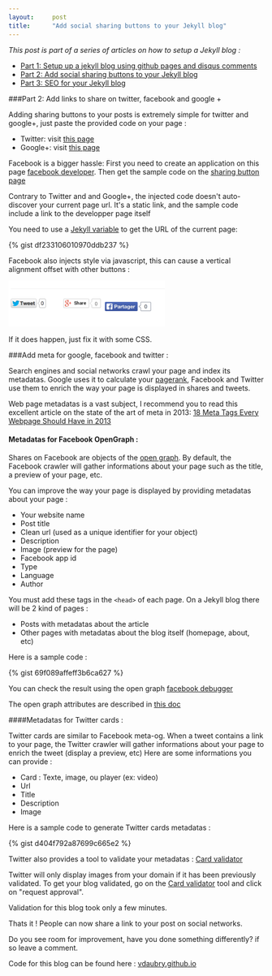 ```yaml
---
layout:     post
title:      "Add social sharing buttons to your Jekyll blog"
---
```


<i>This post is part of a series of articles on how to setup a Jekyll blog :</i>

* [Part 1: Setup up a jekyll blog using github pages and disqus comments]({{site.url}}/2014/10/19/setup-a-jekyll-blog/)
* [Part 2: Add social sharing buttons to your Jekyll blog]({{site.url}}/2014/10/20/add-social-sharing-buttons-with-jekyll/)
* [Part 3: SEO for your Jekyll blog]({{site.url}}/2014/10/21/SEO-for-your-Jekyll-blog/)

###Part 2: Add links to share on twitter, facebook and google +

Adding sharing buttons to your posts is extremely simple for twitter and google+, just paste the provided code on your page :

* Twitter: visit <a href="https://about.twitter.com/resources/buttons#tweet">this page</a>
* Google+: visit <a href="https://developers.google.com/+/web/share/">this page</a>

Facebook is a bigger hassle:
First you need to create an application on this page [facebook developer]("https://developers.facebook.com/").
Then get the sample code on the [sharing button page]("https://developers.facebook.com/docs/plugins/share-button/")

Contrary to Twitter and and Google+, the injected code doesn't auto-discover your current page url. It's a static link, and the sample code include a link to the developper page itself

You need to use a [Jekyll variable]("http://jekyllrb.com/docs/variables/") to get the URL of the current page:

{% gist df233106010970ddb237 %}

Facebook also injects style via javascript, this can cause a vertical alignment offset with other buttons :

<img src="/img/posts/2014-11-19-setup-a-jekyll-blog/facebook-bug.png" height="90">

If it does happen, just fix it with some CSS.


###Add meta for google, facebook and twitter :

Search engines and social networks crawl your page and index its metadatas. Google uses it to calculate your [pagerank]("http://en.wikipedia.org/wiki/PageRank"), Facebook and Twitter use them to enrich the way your page is displayed in shares and tweets.

Web page metadatas is a vast subject, I recommend you to read this excellent article on the state of the art of meta in 2013: [18 Meta Tags Every Webpage Should Have in 2013]("http://www.iacquire.com/blog/18-meta-tags-every-webpage-should-have-in-2013")


#### Metadatas for Facebook OpenGraph :

Shares on Facebook are objects of the [open graph]("http://en.wikipedia.org/wiki/Facebook_Platform#Open_Graph_protocol").
By default, the Facebook crawler will gather informations about your page such as the title, a preview of your page, etc.

You can improve the way your page is displayed by providing metadatas about your page :

* Your website name
* Post title
* Clean url (used as a unique identifier for your object)
* Description
* Image (preview for the page)
* Facebook app id
* Type
* Language
* Author

You must add these tags in the ```<head>``` of each page.
On a Jekyll blog there will be 2 kind of pages :

* Posts with metadatas about the article
* Other pages with metadatas about the blog itself (homepage, about, etc)

Here is a sample code :

{% gist 69f089affeff3b6ca627 %}

You can check the result using the open graph [facebook debugger]("https://developers.facebook.com/tools/debug/og/object/")

The open graph attributes are described in [this doc]("http://ogp.me/")


####Metadatas for Twitter cards :

Twitter cards are similar to Facebook meta-og. When a tweet contains a link to your page, the Twitter crawler will gather informations about your page to enrich the tweet (display a preview, etc)
Here are some informations you can provide :

* Card : Texte, image, ou player (ex: video)
* Url
* Title
* Description
* Image

Here is a sample code to generate Twitter cards metadatas :

{% gist d404f792a87699c665e2 %}

Twitter also provides a tool to validate your metadatas : [Card validator]("https://cards-dev.twitter.com/validator")

Twitter will only display images from your domain if it has been previously validated. To get your blog validated, go on the [Card validator]("https://cards-dev.twitter.com/validator") tool and click on "request approval".

Validation for this blog took only a few minutes.

Thats it ! People can now share a link to your post on social networks.

Do you see room for improvement, have you done something differently? if so leave a comment.

Code for this blog can be found here : [vdaubry.github.io](https://github.com/vdaubry/vdaubry.github.io)
